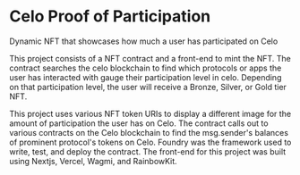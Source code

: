 # Celo Proof of Participation

Dynamic NFT that showcases how much a user has participated on Celo

This project consists of a NFT contract and a front-end to mint the NFT. The contract searches the celo blockchain to find which protocols or apps the user has interacted with gauge their participation level in celo. Depending on that participation level, the user will receive a Bronze, Silver, or Gold tier NFT.

This project uses various NFT token URIs to display a different image for the amount of participation the user has on Celo. The contract calls out to various contracts on the Celo blockchain to find the msg.sender's balances of prominent protocol's tokens on Celo. Foundry was the framework used to write, test, and deploy the contract. The front-end for this project was built using Nextjs, Vercel, Wagmi, and RainbowKit.
